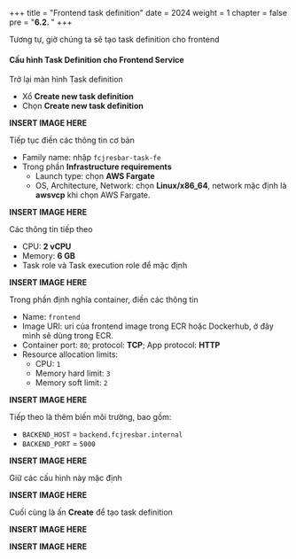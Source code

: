+++
title = "Frontend task definition"
date = 2024
weight = 1
chapter = false
pre = "<b>6.2. </b>"
+++

Tương tự, giờ chúng ta sẽ tạo task definition cho frontend

#### Cấu hình Task Definition cho Frontend Service

Trở lại màn hình Task definition

- Xổ **Create new task definition**
- Chọn **Create new task definition**

**INSERT IMAGE HERE**

Tiếp tục điền các thông tin cơ bản

- Family name: nhập `fcjresbar-task-fe`
- Trong phần **Infrastructure requirements**
  - Launch type: chọn **AWS Fargate**
  - OS, Architecture, Network: chọn **Linux/x86_64**, network mặc định là **awsvcp** khi chọn AWS Fargate.

**INSERT IMAGE HERE**

Các thông tin tiếp theo

- CPU: **2 vCPU**
- Memory: **6 GB**
- Task role và Task execution role để mặc định

**INSERT IMAGE HERE**

Trong phần định nghĩa container, điền các thông tin

- Name: `frontend`
- Image URI: uri của frontend image trong ECR hoặc Dockerhub, ở đây mình sẽ dùng trong ECR.
- Container port: `80`; protocol: **TCP**; App protocol: **HTTP**
- Resource allocation limits:
  - CPU: `1`
  - Memory hard limit: `3`
  - Memory soft limit: `2`

**INSERT IMAGE HERE**

Tiếp theo là thêm biến môi trường, bao gồm:

- `BACKEND_HOST` = `backend.fcjresbar.internal`
- `BACKEND_PORT` = `5000`

**INSERT IMAGE HERE**

Giữ các cấu hình này mặc định

**INSERT IMAGE HERE**

Cuối cùng là ấn **Create** để tạo task definition

**INSERT IMAGE HERE**

**INSERT IMAGE HERE**
